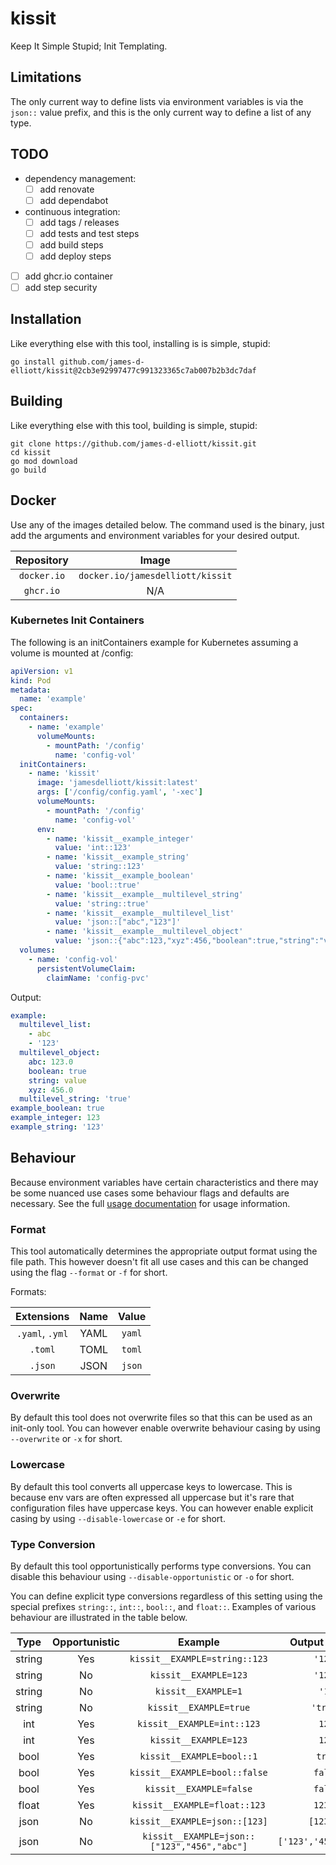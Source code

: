 # kissit

Keep It Simple Stupid; Init Templating.

## Limitations

The only current way to define lists via environment variables is via the `json::` value prefix, and this is the only
current way to define a list of any type. 

## TODO

- dependency management:
  - [ ] add renovate
  - [ ] add dependabot
- continuous integration:
  - [ ] add tags / releases
  - [ ] add tests and test steps
  - [ ] add build steps
  - [ ] add deploy steps
- [ ] add ghcr.io container 
- [ ] add step security

## Installation

Like everything else with this tool, installing is is simple, stupid:

```shell
go install github.com/james-d-elliott/kissit@2cb3e92997477c991323365c7ab007b2b3dc7daf
```

## Building

Like everything else with this tool, building is simple, stupid:

```shell
git clone https://github.com/james-d-elliott/kissit.git
cd kissit
go mod download
go build
```

## Docker

Use any of the images detailed below. The command used is the binary, just add the arguments and
environment variables for your desired output.

| Repository  |               Image                |
|:-----------:|:----------------------------------:|
| `docker.io` | `docker.io/jamesdelliott/kissit` |
|  `ghcr.io`  |                N/A                 |

### Kubernetes Init Containers

The following is an initContainers example for Kubernetes assuming a volume is mounted at /config:

```yaml
apiVersion: v1
kind: Pod
metadata:
  name: 'example'
spec:
  containers:
    - name: 'example'
      volumeMounts:
        - mountPath: '/config'
          name: 'config-vol'
  initContainers:
    - name: 'kissit'
      image: 'jamesdelliott/kissit:latest'
      args: ['/config/config.yaml', '-xec']
      volumeMounts:
        - mountPath: '/config'
          name: 'config-vol'
      env:
        - name: 'kissit__example_integer'
          value: 'int::123'
        - name: 'kissit__example_string'
          value: 'string::123'
        - name: 'kissit__example_boolean'
          value: 'bool::true'
        - name: 'kissit__example__multilevel_string'
          value: 'string::true'
        - name: 'kissit__example__multilevel_list'
          value: 'json::["abc","123"]'
        - name: 'kissit__example__multilevel_object'
          value: 'json::{"abc":123,"xyz":456,"boolean":true,"string":"value"}'
  volumes:
    - name: 'config-vol'
      persistentVolumeClaim:
        claimName: 'config-pvc'
```

Output:

```yaml
example:
  multilevel_list:
    - abc
    - '123'
  multilevel_object:
    abc: 123.0
    boolean: true
    string: value
    xyz: 456.0
  multilevel_string: 'true'
example_boolean: true
example_integer: 123
example_string: '123'
```

## Behaviour

Because environment variables have certain characteristics and there may be some nuanced use cases some behaviour flags 
and defaults are necessary. See the full [usage documentation](USAGE.md) for usage information.

### Format

This tool automatically determines the appropriate output format using the file path. This however doesn't fit all use
cases and this can be changed using the flag `--format` or `-f` for short.

Formats:

|   Extensions    | Name | Value  |
|:---------------:|:----:|:------:|
| `.yaml`, `.yml` | YAML | `yaml` |
|     `.toml`     | TOML | `toml` |
|     `.json`     | JSON | `json` |

### Overwrite

By default this tool does not overwrite files so that this can be used as an init-only tool. You can however enable 
overwrite behaviour casing by using
`--overwrite` or `-x` for short.

### Lowercase

By default this tool converts all uppercase keys to lowercase. This is because env vars are often expressed all 
uppercase but it's rare that configuration files have uppercase keys. You can however enable explicit casing by using
`--disable-lowercase` or `-e` for short.

### Type Conversion

By default this tool opportunistically performs type conversions. You can disable this behaviour using 
`--disable-opportunistic` or `-o` for short.

You can define explicit type conversions regardless of this setting using the special prefixes `string::`, `int::`, 
`bool::`, and `float::`. Examples of various behaviour are illustrated in the table below.

|  Type  | Opportunistic |                    Example                    |     Output (YAML)     |
|:------:|:-------------:|:---------------------------------------------:|:---------------------:|
| string |      Yes      |        `kissit__EXAMPLE=string::123`        |        `'123'`        |
| string |      No       |            `kissit__EXAMPLE=123`            |        `'123'`        |
| string |      No       |             `kissit__EXAMPLE=1`             |         `'1'`         |
| string |      No       |           `kissit__EXAMPLE=true`            |       `'true'`        |
|  int   |      Yes      |         `kissit__EXAMPLE=int::123`          |         `123`         |
|  int   |      Yes      |            `kissit__EXAMPLE=123`            |         `123`         |
|  bool  |      Yes      |          `kissit__EXAMPLE=bool::1`          |        `true`         |
|  bool  |      Yes      |        `kissit__EXAMPLE=bool::false`        |        `false`        |
|  bool  |      Yes      |           `kissit__EXAMPLE=false`           |        `false`        |
| float  |      Yes      |        `kissit__EXAMPLE=float::123`         |        `123.0`        |
|  json  |      No       |        `kissit__EXAMPLE=json::[123]`        |       `[123.0]`       |
|  json  |      No       | `kissit__EXAMPLE=json::["123","456","abc"]` | `['123','456','abc']` |
